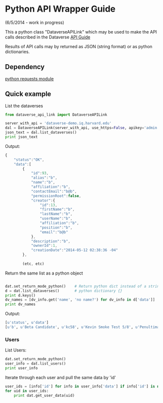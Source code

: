# Python API Wrapper Guide

(6/5/2014 - work in progress)

This a python class "DataverseAPILink" which may be used to make the API calls described in the Dataverse [API Guide](https://github.com/IQSS/dataverse/tree/master/scripts/api/readme.md)

Results of API calls may by returned as JSON (string format) or as python dictionaries.


## Dependency 

[python requests module](http://docs.python-requests.org/)

## Quick example

List the dataverses


```python
from dataverse_api_link import DataverseAPILink

server_with_api = 'dataverse-demo.iq.harvard.edu'
dal = DataverseAPILink(server_with_api, use_https=False, apikey='admin')
json_text = dal.list_dataverses()
print json_text
```

Output: 
```javascript
{
    "status":"OK",
    "data":[
        {
            "id":93,
            "alias":"b",
            "name":"b",
            "affiliation":"b",
            "contactEmail":"b@b",
            "permissionRoot":false,
            "creator":{
                "id":13,
                "firstName":"b",
                "lastName":"b",
                "userName":"b",
                "affiliation":"b",
                "position":"b",
                "email":"b@b"
            },
            "description":"b",
            "ownerId":1,
            "creationDate":"2014-05-12 02:38:36 -04"
        },
       
		(etc, etc)
```
	
Return the same list as a python object

```python

dat.set_return_mode_python()	# Return python dict instead of a string
d = dat.list_dataverses()   	# python dictionary {}
print d.keys()
dv_names = [dv_info.get('name', 'no name?') for dv_info in d['data']]
print dv_names
```

Output:
```python
[u'status', u'data']
[u'b', u'Beta Candidate', u'kc58', u'Kevin Smoke Test 5/8', u'Penultimate Smoke Test', u"Pete's public place", u"Pete's restricted data", u"Pete's secrets", u'Root', u'smoke 5/7', u'testadd', u'testauthor', u'Test Cliosed', u'Test Open', u'testpete', u'Top dataverse of Pete', u'Top dataverse of Uma', u"Uma's first", u"Uma's restricted"]
```
### Users

List Users:

```python
dat.set_return_mode_python()
user_info = dat.list_users()
print user_info
```
	
Iterate through each user and pull the same data by 'id'

```python
user_ids = [info['id'] for info in user_info['data'] if info['id'] is not None]
for uid in user_ids:
   	print dat.get_user_data(uid)
```
